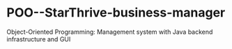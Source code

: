 # POO--StarThrive-business-manager
Object-Oriented Programming: Management system with Java backend infrastructure and GUI
